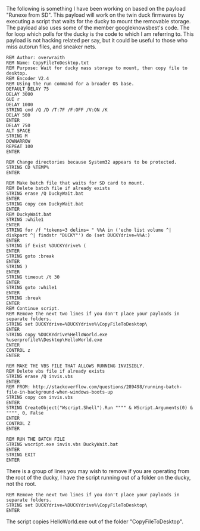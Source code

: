 The following is something I have been working on based on the payload "Runexe from SD". This payload will work on the twin duck firmwares by executing a script that waits for the ducky to mount the removable storage. The payload also uses some of the member googleknowsbest's code. The for loop which polls for the ducky is the code to which I am referring to. This payload is not hacking related per say, but it could be useful to those who miss autorun files, and sneaker nets.

```
REM Author: overwraith
REM Name: CopyFileToDesktop.txt
REM Purpose: Wait for ducky mass storage to mount, then copy file to desktop. 
REM Encoder V2.4
REM Using the run command for a broader OS base. 
DEFAULT_DELAY 75
DELAY 3000
GUI r
DELAY 1000
STRING cmd /Q /D /T:7F /F:OFF /V:ON /K
DELAY 500
ENTER
DELAY 750
ALT SPACE
STRING M
DOWNARROW
REPEAT 100
ENTER

REM Change directories because System32 appears to be protected. 
STRING CD %TEMP%
ENTER

REM Make batch file that waits for SD card to mount. 
REM Delete batch file if already exists
STRING erase /Q DuckyWait.bat
ENTER
STRING copy con DuckyWait.bat
ENTER
REM DuckyWait.bat
STRING :while1
ENTER
STRING for /f "tokens=3 delims= " %%A in ('echo list volume ^| diskpart ^| findstr "DUCKY"') do (set DUCKYdrive=%%A:)
ENTER
STRING if Exist %DUCKYdrive% (
ENTER
STRING goto :break
ENTER
STRING )
ENTER
STRING timeout /t 30
ENTER
STRING goto :while1
ENTER
STRING :break
ENTER
REM Continue script.
REM Remove the next two lines if you don't place your payloads in separate folders. 
STRING set DUCKYdrive=%DUCKYdrive%\CopyFileToDesktop\
ENTER
STRING copy %DUCKYdrive%HelloWorld.exe %userprofile%\Desktop\HelloWorld.exe
ENTER
CONTROL z
ENTER

REM MAKE THE VBS FILE THAT ALLOWS RUNNING INVISIBLY.
REM Delete vbs file if already exists
STRING erase /Q invis.vbs
ENTER
REM FROM: http://stackoverflow.com/questions/289498/running-batch-file-in-background-when-windows-boots-up
STRING copy con invis.vbs
ENTER
STRING CreateObject("Wscript.Shell").Run """" & WScript.Arguments(0) & """", 0, False
ENTER
CONTROL Z
ENTER

REM RUN THE BATCH FILE
STRING wscript.exe invis.vbs DuckyWait.bat
ENTER
STRING EXIT
ENTER
```

There is a group of lines you may wish to remove if you are operating from the root of the ducky, I have the script running out of a folder on the ducky, not the root.

```
REM Remove the next two lines if you don't place your payloads in separate folders. 
STRING set DUCKYdrive=%DUCKYdrive%\CopyFileToDesktop\
ENTER
```
The script copies HelloWorld.exe out of the folder "CopyFileToDesktop".
